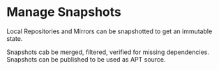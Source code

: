 # Manage Snapshots
<div>

Local Repositories and Mirrors can be snapshotted to get an immutable state.

Snapshots cab be merged, filtered, verified for missing dependencies. Snapshots can be published to be used as APT source.

</div>
